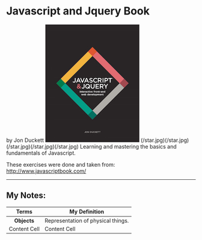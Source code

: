 # Javascript and Jquery Book 
by Jon Duckett
![Javascript and Jquery](/javascript-book-cover.jpg)
(/star.jpg)(/star.jpg)(/star.jpg)(/star.jpg)(/star.jpg)
Learning and mastering the basics and fundamentals of Javascript. 

These exercises were done and taken from: http://www.javascriptbook.com/

___

My Notes:
---


| Terms  | My Definition |
| :-------------: | ------------- |
| **Objects**   | Representation of physical things. |
| Content Cell  | Content Cell  |